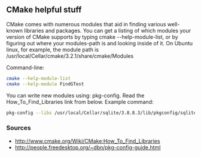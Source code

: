 ## CMake helpful stuff

CMake comes with numerous modules that aid in finding various well-known libraries and packages. You can get a listing of which modules your version of CMake supports by typing cmake --help-module-list, or by figuring out where your modules-path is and looking inside of it. On Ubuntu linux, for example, the module path is /usr/local/Cellar/cmake/3.2.1/share/cmake/Modules

Command-line:
```sh
cmake --help-module-list
cmake --help-module FindGTest
```

You can write new modules using: pkg-config. Read the How_To_Find_Libraries link from below. Example command:
```sh
pkg-config --libs /usr/local/Cellar/sqlite/3.8.8.3/lib/pkgconfig/sqlite3.pc
```

### Sources
- http://www.cmake.org/Wiki/CMake:How_To_Find_Libraries
- http://people.freedesktop.org/~dbn/pkg-config-guide.html
